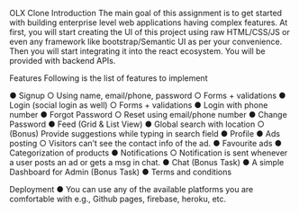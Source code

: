 OLX Clone
Introduction
The main goal of this assignment is to get started with building enterprise level web applications having complex features. At first, you will start creating the UI of this project using raw HTML/CSS/JS or even any framework like bootstrap/Semantic UI as per your convenience.
Then you will start integrating it into the react ecosystem. You will be provided with backend APIs.

Features
Following is the list of features to implement

● Signup
○ Using name, email/phone, password
○ Forms + validations
● Login (social login as well)
○ Forms + validations
● Login with phone number
● Forgot Password
○ Reset using email/phone number
● Change Password
● Feed (Grid & List View)
● Global search with location
○ (Bonus) Provide suggestions while typing in search field
● Profile
● Ads posting
○ Visitors can’t see the contact info of the ad.
● Favourite ads
● Categorization of products
● Notifications
○ Notification is sent whenever a user posts an ad or gets a msg in chat.
● Chat (Bonus Task)
● A simple Dashboard for Admin (Bonus Task)
● Terms and conditions

Deployment
● You can use any of the available platforms you are comfortable with e.g., Github pages, firebase, heroku, etc.
